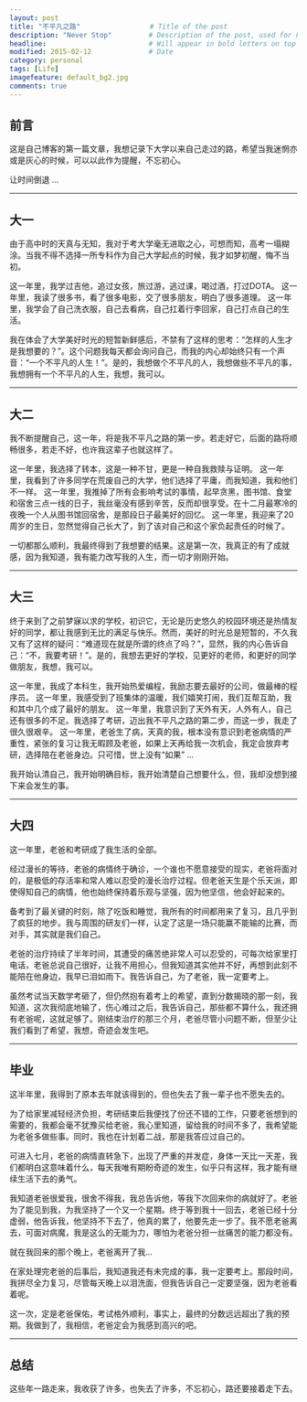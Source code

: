 ```yaml
---
layout: post
title: "不平凡之路"                 # Title of the post
description: "Never Stop"         # Description of the post, used for Facebook Opengraph & Twitter
headline:              			  # Will appear in bold letters on top of the post
modified: 2015-02-12              # Date
category: personal
tags: [Life]
imagefeature: default_bg2.jpg
comments: true
---
```


前言
--

这是自己博客的第一篇文章，我想记录下大学以来自己走过的路，希望当我迷惘亦或是灰心的时候，可以以此作为提醒，不忘初心。

让时间倒退 ...


----------


大一
--

由于高中时的天真与无知，我对于考大学毫无进取之心，可想而知，高考一塌糊涂。当我不得不选择一所专科作为自己大学起点的时候，我才如梦初醒，悔不当初。

这一年里，我学过吉他，追过女孩，旅过游，逃过课，喝过酒，打过DOTA。
这一年里，我读了很多书，看了很多电影，交了很多朋友，明白了很多道理。
这一年里，我学会了自己洗衣服，自己去看病，自己扛着行李回家，自己打点自己的生活。

我在体会了大学美好时光的短暂新鲜感后，不禁有了这样的思考：“怎样的人生才是我想要的？”。这个问题我每天都会询问自己，而我的内心却始终只有一个声音：“一个不平凡的人生！”。是的，我想做个不平凡的人，我想做些不平凡的事，我想拥有一个不平凡的人生，我想，我可以。


----------


大二
--

我不断提醒自己，这一年，将是我不平凡之路的第一步。若走好它，后面的路将顺畅很多，若走不好，也许我这辈子也就这样了。

这一年里，我选择了转本，这是一种不甘，更是一种自我救赎与证明。
这一年里，我看到了许多同学在荒废自己的大学，他们选择了平庸，而我知道，我和他们不一样。
这一年里，我推掉了所有会影响考试的事情，起早贪黑，图书馆、食堂和宿舍三点一线的日子，我丝毫没有感到辛苦，反而却很享受。在十二月最寒冷的夜晚一个人从图书馆回宿舍，是那段日子最美好的回忆。
这一年里，我迎来了20周岁的生日，忽然觉得自己长大了，到了该对自己和这个家负起责任的时候了。

一切都那么顺利，我最终得到了我想要的结果。这是第一次，我真正的有了成就感，因为我知道，我有能力改写我的人生，而一切才刚刚开始。


----------


大三
--

终于来到了之前梦寐以求的学校，初识它，无论是历史悠久的校园环境还是热情友好的同学，都让我感到无比的满足与快乐。然而，美好的时光总是短暂的，不久我又有了这样的疑问：“难道现在就是所谓的终点了吗？”，显然，我的内心告诉自己：“不，我要考研！”。是的，我想去更好的学校，见更好的老师，和更好的同学做朋友，我想，我可以。

这一年里，我成了本科生，我开始热爱编程，我励志要去最好的公司，做最棒的程序员。
这一年里，我感受到了班集体的温暖，我们嬉笑打闹，我们互帮互助，我和其中几个成了最好的朋友。
这一年里，我意识到了天外有天，人外有人，自己还有很多的不足。我选择了考研，迈出我不平凡之路的第二步，而这一步，我走了很久很艰辛。
这一年里，老爸生了病，天真的我，根本没有意识到老爸病情的严重性，紧张的复习让我无暇顾及老爸，如果上天再给我一次机会，我定会放弃考研，选择陪在老爸身边。只可惜，世上没有“如果” ...

我开始认清自己，我开始明确目标，我开始清楚自己想要什么，但，我却没想到接下来会发生的事。


----------


大四
--

这一年里，老爸和考研成了我生活的全部。

经过漫长的等待，老爸的病情终于确诊，一个谁也不愿意接受的现实，老爸将面对的，是极低的存活率和常人难以忍受的漫长治疗过程。但老爸天生是个乐天派，即使得知自己的病情，他也始终保持着乐观与坚强，因为他坚信，他会好起来的。

备考到了最关键的时刻，除了吃饭和睡觉，我所有的时间都用来了复习，且几乎到了疯狂的地步。我与周围的研友们一样，认定了这是一场只能赢不能输的比赛，而对手，其实就是我们自己。

老爸的治疗持续了半年时间，其遭受的痛苦绝非常人可以忍受的，可每次给家里打电话，老爸总说自己很好，让我不用担心，但我知道其实他并不好，再想到此刻不能陪在他身边，我早已泪如雨下。我告诉自己，为了老爸，我一定要考上。

虽然考试当天数学考砸了，但仍然抱有着考上的希望，直到分数揭晓的那一刻，我知道，这次我彻底地输了，伤心难过之后，我告诉自己，那些都不算什么，我还拥有老爸呢，这就足够了。刚结束治疗的那三个月，老爸尽管小问题不断，但至少让我们看到了希望，我想，奇迹会发生吧。


----------


毕业
--

这半年里，我得到了原本去年就该得到的，但也失去了我一辈子也不愿失去的。

为了给家里减轻经济负担，考研结束后我便找了份还不错的工作，只要老爸想到的需要的，我都会毫不犹豫买给老爸，我心里知道，留给我的时间不多了，我希望能为老爸多做些事。同时，我也在计划着二战，那是我答应过自己的。

可进入七月，老爸的病情直转急下，出现了严重的并发症，身体一天比一天差，我们都明白这意味着什么，每天我唯有期盼奇迹的发生，似乎只有这样，我才能有继续生活下去的勇气。

我知道老爸很爱我，很舍不得我，我总告诉他，等我下次回来你的病就好了。老爸为了能见到我，为我坚持了一个又一个星期。终于等到我十一回去，老爸已经十分虚弱，他告诉我，他坚持不下去了，他真的累了，他要先走一步了。我不愿老爸离去，可面对病魔，我是这么的无能为力，哪怕为老爸分担一丝痛苦的能力都没有。

就在我回来的那个晚上，老爸离开了我...

在家处理完老爸的后事后，我知道我还有未完成的事，我一定要考上。那段时间，我拼尽全力复习，尽管每天晚上以泪洗面，但我告诉自己一定要坚强，因为老爸看着呢。

这一次，定是老爸保佑，考试格外顺利，事实上，最终的分数远远超出了我的预期。我做到了，我相信，老爸定会为我感到高兴的吧。


----------


总结
--

这些年一路走来，我收获了许多，也失去了许多，不忘初心，路还要接着走下去。







